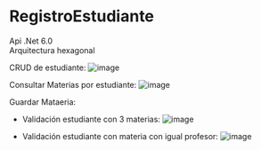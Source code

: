 # RegistroEstudiante
  Api .Net 6.0  
Arquitectura hexagonal

 CRUD de estudiante:
![image](https://user-images.githubusercontent.com/71359745/227872919-94aea245-cc1a-4572-a254-3ce0ed12306e.png)

Consultar Materias por estudiante:
![image](https://user-images.githubusercontent.com/71359745/227873014-9f18c8b9-3a38-44e9-aac9-c430c3609790.png)

Guardar Mataeria:

- Validación estudiante con 3 materias:
![image](https://user-images.githubusercontent.com/71359745/227873173-d6189d3a-b842-47c7-a258-0958365196da.png)

- Validación estudiante con materia con igual profesor:
![image](https://user-images.githubusercontent.com/71359745/227873262-99337063-125f-4d63-a0ec-5a3a687f30d2.png)



